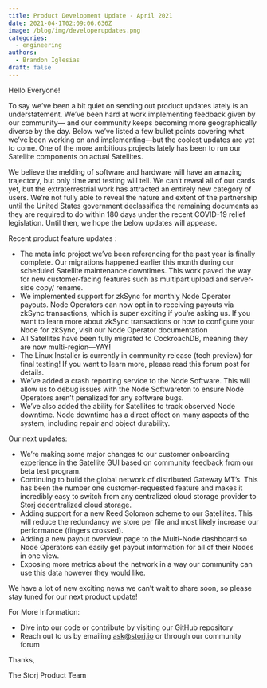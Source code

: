 ```yaml
---
title: Product Development Update - April 2021
date: 2021-04-1T02:09:06.636Z
image: /blog/img/developerupdates.png
categories:
  - engineering
authors:
  - Brandon Iglesias
draft: false
---
```

Hello Everyone!

To say we’ve been a bit quiet on sending out product updates lately is an understatement. We’ve been hard at work implementing feedback given by our community— and our community keeps becoming more geographically diverse by the day. Below we’ve listed a few bullet points covering what we’ve been working on and implementing—but the coolest updates are yet to come. One of the more ambitious projects lately has been to run our Satellite components on actual Satellites. 

We believe the melding of software and hardware will have an amazing trajectory, but only time and testing will tell. We can’t reveal all of our cards yet, but the extraterrestrial work has attracted an entirely new category of users. We’re not fully able to reveal the nature and extent of the partnership until the United States government declassifies the remaining documents as they are required to do within 180 days under the recent COVID-19 relief legislation. Until then, we hope the below updates will appease.

Recent product feature updates :

* The meta info project we’ve been referencing for the past year is finally complete. Our migrations happened earlier this month during our scheduled Satellite maintenance downtimes. This work paved the way for new customer-facing features such as multipart upload and server-side copy/ rename.
* We implemented support for zkSync for monthly Node Operator payouts. Node Operators can now opt in to receiving payouts via zkSync transactions, which is super exciting if you’re asking us. If you want to learn more about zkSync transactions or how to configure your Node for zkSync, visit our Node Operator documentation
* All Satellites have been fully migrated to CockroachDB, meaning they are now multi-region—YAY!
* The Linux Installer is currently in community release (tech preview) for final testing! If you want to learn more, please read this forum post for details.
* We’ve added a crash reporting service to the Node Software. This will allow us to debug issues with the Node Softwareton to ensure Node Operators aren’t penalized for any software bugs.
* We’ve also added the ability for Satellites to track observed Node downtime. Node downtime has a direct effect on many aspects of the system, including repair and object durability.

Our next updates:

* We’re making some major changes to our customer onboarding experience in the Satellite GUI based on community feedback from our beta test program.
* Continuing to build the global network of distributed  Gateway MT’s. This has been the number one customer-requested feature and makes it incredibly easy to switch from any centralized cloud storage provider to Storj decentralized cloud storage.
* Adding support for a new Reed Solomon scheme to our Satellites. This will reduce the redundancy we store per file and most likely increase our performance (fingers crossed).
* Adding a new payout overview page to the Multi-Node dashboard so Node Operators can easily get payout information for all of their Nodes in one view.
* Exposing more metrics about the network in a way our community can use this data however they would like. 

We have a lot of new exciting news we can’t wait to share soon, so please stay tuned for our next product update!

For More Information: 

* Dive into our code or contribute by visiting our GitHub repository 
* Reach out to us by emailing ask@storj.io or through our community forum

Thanks,

The Storj Product Team

